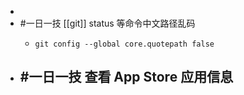 -
- #一日一技 [[git]] status 等命令中文路径乱码
	- ```
	  git config --global core.quotepath false
	  ```
- #一日一技 查看 App Store 应用信息
	-